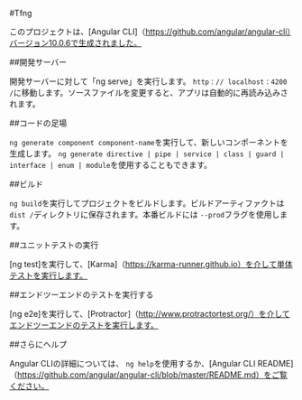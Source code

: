 #Tfng

このプロジェクトは、[Angular CLI]（https://github.com/angular/angular-cli）バージョン10.0.6で生成されました。

##開発サーバー

開発サーバーに対して「ng serve」を実行します。 `http：// localhost：4200 /`に移動します。ソースファイルを変更すると、アプリは自動的に再読み込みされます。

##コードの足場

`ng generate component component-name`を実行して、新しいコンポーネントを生成します。 `ng generate directive | pipe | service | class | guard | interface | enum | module`を使用することもできます。

##ビルド

`ng build`を実行してプロジェクトをビルドします。ビルドアーティファクトは `dist /`ディレクトリに保存されます。本番ビルドには `--prod`フラグを使用します。

##ユニットテストの実行

[ng test]を実行して、[Karma]（https://karma-runner.github.io）を介して単体テストを実行します。

##エンドツーエンドのテストを実行する

[ng e2e]を実行して、[Protractor]（http://www.protractortest.org/）を介してエンドツーエンドのテストを実行します。

##さらにヘルプ

Angular CLIの詳細については、 `ng help`を使用するか、[Angular CLI README]（https://github.com/angular/angular-cli/blob/master/README.md）をご覧ください。
